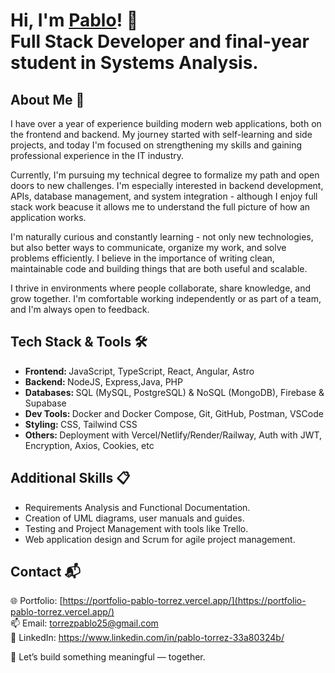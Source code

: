 # Hi, I'm <a href="https://www.linkedin.com/in/pablo-torrez-33a80324b/">Pablo<a/>! 👋 </br> <b>Full Stack Developer and final-year student in Systems Analysis. </b>

## About Me 🚀
I have over a year of experience building modern web applications, both on the frontend and backend. My journey started with self-learning and side projects, and today I'm focused on strengthening my skills and gaining professional experience in the IT industry.

Currently, I'm pursuing my technical degree to formalize my path and open doors to new challenges. I'm especially interested in backend development, APIs, database management, and system integration - although I enjoy full stack work beacuse it allows me to understand the full picture of how an application works.

I'm naturally curious and constantly learning - not only new technologies, but also better ways to communicate, organize my work, and solve problems efficiently. I believe in the importance of writing clean, maintainable code and building things that are both useful and scalable. 

I thrive in environments where people collaborate, share knowledge, and grow together. I'm comfortable working independently or as part of a team, and I'm always open to feedback.

## Tech Stack & Tools 🛠️
- <b>Frontend: </b> JavaScript, TypeScript, React, Angular, Astro
- <b>Backend: </b> NodeJS, Express,Java, PHP
- <b>Databases: </b> SQL (MySQL, PostgreSQL) & NoSQL (MongoDB), Firebase & Supabase
- <b>Dev Tools: </b> Docker and Docker Compose, Git, GitHub, Postman, VSCode
- <b>Styling: </b> CSS, Tailwind CSS
- <b>Others: </b> Deployment with Vercel/Netlify/Render/Railway, Auth with JWT, Encryption, Axios, Cookies, etc

## Additional Skills 📋
- Requirements Analysis and Functional Documentation.
- Creation of UML diagrams, user manuals and guides.
- Testing and Project Management with tools like Trello.
- Web application design and Scrum for agile project management.

## Contact 📬
🌐 Portfolio: [https://portfolio-pablo-torrez.vercel.app/](https://portfolio-pablo-torrez.vercel.app/) <br>
📫 Email: torrezpablo25@gmail.com <br>
🔗 LinkedIn: https://www.linkedin.com/in/pablo-torrez-33a80324b/

🚀 Let’s build something meaningful — together.
